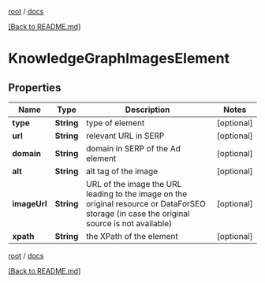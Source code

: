 [root](./../ "root") / [docs](./ "docs")

[[Back to README.md]](./../README.md "[Back to README.md]")

# KnowledgeGraphImagesElement

## Properties

| Name | Type | Description | Notes |
|------------ | ------------- | ------------- | -------------|
|**type** | **String** | type of element |  [optional] |
|**url** | **String** | relevant URL in SERP |  [optional] |
|**domain** | **String** | domain in SERP of the Ad element |  [optional] |
|**alt** | **String** | alt tag of the image |  [optional] |
|**imageUrl** | **String** | URL of the image the URL leading to the image on the original resource or DataForSEO storage (in case the original source is not available) |  [optional] |
|**xpath** | **String** | the XPath of the element |  [optional] |

[root](./../ "root") / [docs](./ "docs")

[[Back to README.md]](./../README.md "[Back to README.md]")
